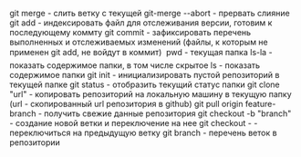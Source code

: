 git merge - слить ветку с текущей
git-merge --abort  - прервать слияние
git add - индексировать файл для отслеживания версии, готовим к последующему коммту
git commit - зафиксировать перечень выполненных и отслеживаемых изменений (файлы, к которым не применен git add, не войдут в коммит)
 pwd - текущая папка
    ls-la - показать содержимое папки, в том числе скрытое
    ls - показать содержимое папки
    git init - инициализировать пустой репозиторий в текущей папке
    git status - отобразить текущий статус папки
    git clone "url" - копировать репозиторий на локальную машину в текущую
    папку (url - скопированный url репозитория в github)
    git pull origin feature-branch - получить свежие данные репозитория
git checkout -b "branch" - создание новой ветки и переключение на нее
git checkout - - переключиться на предыдущую ветку
git branch - перечень веток в репозитории
